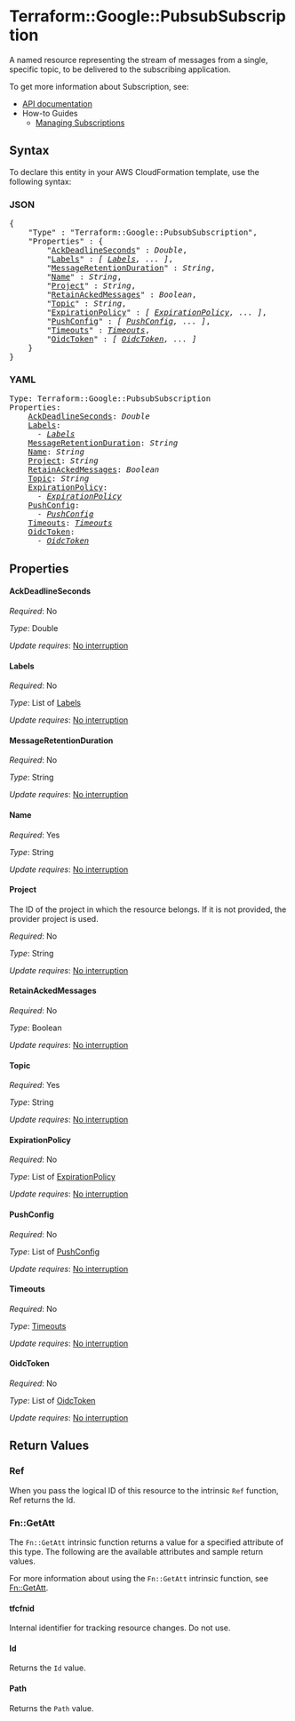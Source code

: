 # Terraform::Google::PubsubSubscription

A named resource representing the stream of messages from a single,
specific topic, to be delivered to the subscribing application.


To get more information about Subscription, see:

* [API documentation](https://cloud.google.com/pubsub/docs/reference/rest/v1/projects.subscriptions)
* How-to Guides
    * [Managing Subscriptions](https://cloud.google.com/pubsub/docs/admin#managing_subscriptions)

## Syntax

To declare this entity in your AWS CloudFormation template, use the following syntax:

### JSON

<pre>
{
    "Type" : "Terraform::Google::PubsubSubscription",
    "Properties" : {
        "<a href="#ackdeadlineseconds" title="AckDeadlineSeconds">AckDeadlineSeconds</a>" : <i>Double</i>,
        "<a href="#labels" title="Labels">Labels</a>" : <i>[ <a href="labels.md">Labels</a>, ... ]</i>,
        "<a href="#messageretentionduration" title="MessageRetentionDuration">MessageRetentionDuration</a>" : <i>String</i>,
        "<a href="#name" title="Name">Name</a>" : <i>String</i>,
        "<a href="#project" title="Project">Project</a>" : <i>String</i>,
        "<a href="#retainackedmessages" title="RetainAckedMessages">RetainAckedMessages</a>" : <i>Boolean</i>,
        "<a href="#topic" title="Topic">Topic</a>" : <i>String</i>,
        "<a href="#expirationpolicy" title="ExpirationPolicy">ExpirationPolicy</a>" : <i>[ <a href="expirationpolicy.md">ExpirationPolicy</a>, ... ]</i>,
        "<a href="#pushconfig" title="PushConfig">PushConfig</a>" : <i>[ <a href="pushconfig.md">PushConfig</a>, ... ]</i>,
        "<a href="#timeouts" title="Timeouts">Timeouts</a>" : <i><a href="timeouts.md">Timeouts</a></i>,
        "<a href="#oidctoken" title="OidcToken">OidcToken</a>" : <i>[ <a href="oidctoken.md">OidcToken</a>, ... ]</i>
    }
}
</pre>

### YAML

<pre>
Type: Terraform::Google::PubsubSubscription
Properties:
    <a href="#ackdeadlineseconds" title="AckDeadlineSeconds">AckDeadlineSeconds</a>: <i>Double</i>
    <a href="#labels" title="Labels">Labels</a>: <i>
      - <a href="labels.md">Labels</a></i>
    <a href="#messageretentionduration" title="MessageRetentionDuration">MessageRetentionDuration</a>: <i>String</i>
    <a href="#name" title="Name">Name</a>: <i>String</i>
    <a href="#project" title="Project">Project</a>: <i>String</i>
    <a href="#retainackedmessages" title="RetainAckedMessages">RetainAckedMessages</a>: <i>Boolean</i>
    <a href="#topic" title="Topic">Topic</a>: <i>String</i>
    <a href="#expirationpolicy" title="ExpirationPolicy">ExpirationPolicy</a>: <i>
      - <a href="expirationpolicy.md">ExpirationPolicy</a></i>
    <a href="#pushconfig" title="PushConfig">PushConfig</a>: <i>
      - <a href="pushconfig.md">PushConfig</a></i>
    <a href="#timeouts" title="Timeouts">Timeouts</a>: <i><a href="timeouts.md">Timeouts</a></i>
    <a href="#oidctoken" title="OidcToken">OidcToken</a>: <i>
      - <a href="oidctoken.md">OidcToken</a></i>
</pre>

## Properties

#### AckDeadlineSeconds

_Required_: No

_Type_: Double

_Update requires_: [No interruption](https://docs.aws.amazon.com/AWSCloudFormation/latest/UserGuide/using-cfn-updating-stacks-update-behaviors.html#update-no-interrupt)

#### Labels

_Required_: No

_Type_: List of <a href="labels.md">Labels</a>

_Update requires_: [No interruption](https://docs.aws.amazon.com/AWSCloudFormation/latest/UserGuide/using-cfn-updating-stacks-update-behaviors.html#update-no-interrupt)

#### MessageRetentionDuration

_Required_: No

_Type_: String

_Update requires_: [No interruption](https://docs.aws.amazon.com/AWSCloudFormation/latest/UserGuide/using-cfn-updating-stacks-update-behaviors.html#update-no-interrupt)

#### Name

_Required_: Yes

_Type_: String

_Update requires_: [No interruption](https://docs.aws.amazon.com/AWSCloudFormation/latest/UserGuide/using-cfn-updating-stacks-update-behaviors.html#update-no-interrupt)

#### Project

The ID of the project in which the resource belongs.
If it is not provided, the provider project is used.

_Required_: No

_Type_: String

_Update requires_: [No interruption](https://docs.aws.amazon.com/AWSCloudFormation/latest/UserGuide/using-cfn-updating-stacks-update-behaviors.html#update-no-interrupt)

#### RetainAckedMessages

_Required_: No

_Type_: Boolean

_Update requires_: [No interruption](https://docs.aws.amazon.com/AWSCloudFormation/latest/UserGuide/using-cfn-updating-stacks-update-behaviors.html#update-no-interrupt)

#### Topic

_Required_: Yes

_Type_: String

_Update requires_: [No interruption](https://docs.aws.amazon.com/AWSCloudFormation/latest/UserGuide/using-cfn-updating-stacks-update-behaviors.html#update-no-interrupt)

#### ExpirationPolicy

_Required_: No

_Type_: List of <a href="expirationpolicy.md">ExpirationPolicy</a>

_Update requires_: [No interruption](https://docs.aws.amazon.com/AWSCloudFormation/latest/UserGuide/using-cfn-updating-stacks-update-behaviors.html#update-no-interrupt)

#### PushConfig

_Required_: No

_Type_: List of <a href="pushconfig.md">PushConfig</a>

_Update requires_: [No interruption](https://docs.aws.amazon.com/AWSCloudFormation/latest/UserGuide/using-cfn-updating-stacks-update-behaviors.html#update-no-interrupt)

#### Timeouts

_Required_: No

_Type_: <a href="timeouts.md">Timeouts</a>

_Update requires_: [No interruption](https://docs.aws.amazon.com/AWSCloudFormation/latest/UserGuide/using-cfn-updating-stacks-update-behaviors.html#update-no-interrupt)

#### OidcToken

_Required_: No

_Type_: List of <a href="oidctoken.md">OidcToken</a>

_Update requires_: [No interruption](https://docs.aws.amazon.com/AWSCloudFormation/latest/UserGuide/using-cfn-updating-stacks-update-behaviors.html#update-no-interrupt)

## Return Values

### Ref

When you pass the logical ID of this resource to the intrinsic `Ref` function, Ref returns the Id.

### Fn::GetAtt

The `Fn::GetAtt` intrinsic function returns a value for a specified attribute of this type. The following are the available attributes and sample return values.

For more information about using the `Fn::GetAtt` intrinsic function, see [Fn::GetAtt](https://docs.aws.amazon.com/AWSCloudFormation/latest/UserGuide/intrinsic-function-reference-getatt.html).

#### tfcfnid

Internal identifier for tracking resource changes. Do not use.

#### Id

Returns the <code>Id</code> value.

#### Path

Returns the <code>Path</code> value.

